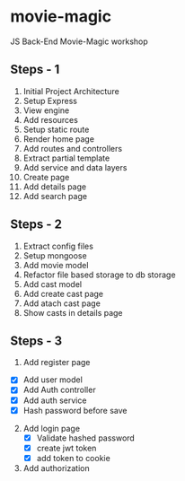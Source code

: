 # movie-magic
JS Back-End Movie-Magic workshop

## Steps - 1
 1. Initial Project Architecture 
 2. Setup Express
 3. View engine
 4. Add resources
 5. Setup static route
 6. Render home page
 7. Add routes and controllers
 8. Extract partial template
 9. Add service and data layers
 10. Create page
 11. Add details page
 12. Add search page

## Steps - 2
 1. Extract config files
 2. Setup mongoose
 3. Add movie model
 4. Refactor file based storage to db storage
 5. Add cast model
 6. Add create cast page
 7. Add atach cast page
 8. Show casts in details page

 ## Steps - 3
 1. Add register page
  - [x] Add user model
  - [x] Add Auth controller
  - [x] Add auth service
  - [x] Hash password before save
 2. Add login page
    - [x] Validate hashed password
    - [x] create jwt token
    - [x] add token to cookie
 3. Add authorization
